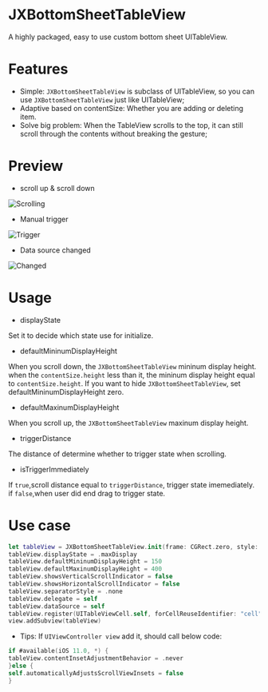 # JXBottomSheetTableView
A highly packaged, easy to use custom bottom sheet UITableView.

# Features

- Simple: `JXBottomSheetTableView` is subclass of UITableView, so you can use `JXBottomSheetTableView` just like UITableView;
- Adaptive based on contentSize: Whether you are adding or deleting item.
- Solve big problem: When the TableView scrolls to the top, it can still scroll through the contents without breaking the gesture;

# Preview
- scroll up & scroll down

![Scrolling](https://github.com/pujiaxin33/JXBottomSheetTableView/blob/master/JXBottomSheetTableView/Gif/Scrolling.gif)

- Manual trigger

![Trigger](https://github.com/pujiaxin33/JXBottomSheetTableView/blob/master/JXBottomSheetTableView/Gif/ManualTrigger.gif)

- Data source changed

![Changed](https://github.com/pujiaxin33/JXBottomSheetTableView/blob/master/JXBottomSheetTableView/Gif/Changed.gif)

# Usage

- displayState

Set it to decide which state use for initialize.

- defaultMininumDisplayHeight

When you scroll down, the `JXBottomSheetTableView` mininum display height. when the `contentSize.height` less than it, the mininum display height equal to `contentSize.height`.
If you want to hide  `JXBottomSheetTableView`, set defaultMininumDisplayHeight zero.

- defaultMaxinumDisplayHeight

When you scroll up, the `JXBottomSheetTableView` maxinum display height. 

- triggerDistance

The distance of determine whether to trigger state  when scrolling.

- isTriggerImmediately

If `true`,scroll distance equal to `triggerDistance`, trigger state imemediately.
if `false`,when user did end drag to trigger state.

# Use case

```swift
let tableView = JXBottomSheetTableView.init(frame: CGRect.zero, style: .plain)
tableView.displayState = .maxDisplay
tableView.defaultMininumDisplayHeight = 150
tableView.defaultMaxinumDisplayHeight = 400
tableView.showsVerticalScrollIndicator = false
tableView.showsHorizontalScrollIndicator = false
tableView.separatorStyle = .none
tableView.delegate = self
tableView.dataSource = self
tableView.register(UITableViewCell.self, forCellReuseIdentifier: "cell")
view.addSubview(tableView)
```
- Tips: If `UIViewController view` add it, should call below code:

```swift
if #available(iOS 11.0, *) {
tableView.contentInsetAdjustmentBehavior = .never
}else {
self.automaticallyAdjustsScrollViewInsets = false
}
```











